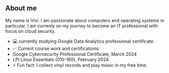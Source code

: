 <!-- 
<picture>
 <source media="(prefers-color-scheme: dark)" srcset="https://avatars.githubusercontent.com/u/29596573?v=4">
 <source media="(prefers-color-scheme: light)" srcset="https://avatars.githubusercontent.com/u/29596573?v=4">
 <img alt="Vivi's profile image" src="https://avatars.githubusercontent.com/u/29596573?v=4">
</picture>
-->

## About me
My name is Vivi.
I am passionate about computers and operating systems in particular.
I am currenly on my journey to become an IT professional with focus on cloud security.

<!-- COMMENT -->
- 💻 currently studying Google Data Analytics professional certificate
- ✅ Current course work and certifications:
- Google Cybersecurity Professional Certificate, March 2024
- LPI Linux Essentials (010-160), February 2024
- ⚡ Fun fact: I collect vinyl records and play music in my free time.
